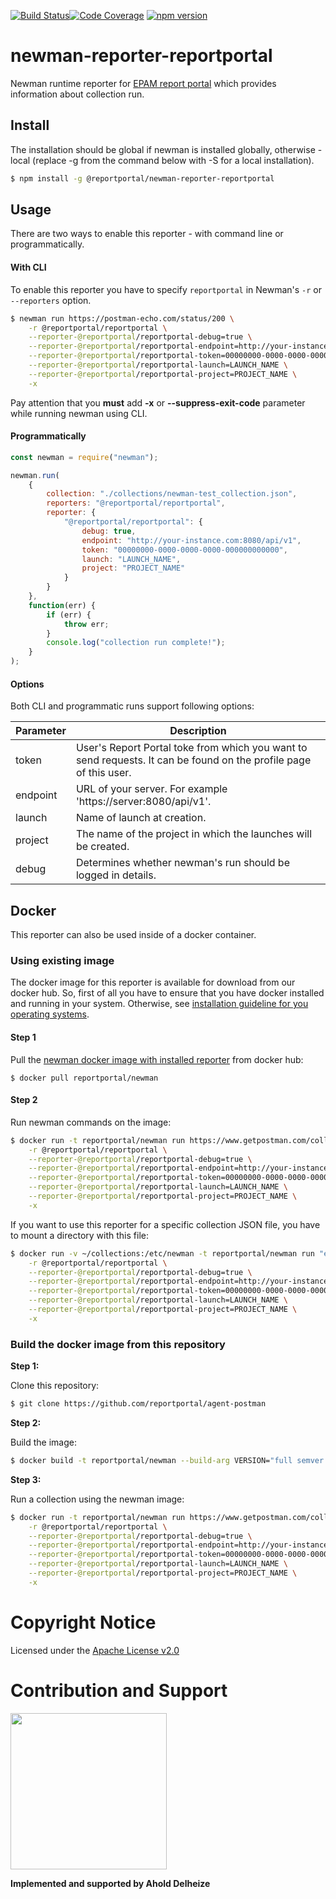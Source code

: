[![Build Status](https://travis-ci.org/reportportal/agent-postman.svg?branch=master)](https://travis-ci.org/reportportal/agent-postman)[![Code Coverage](https://codecov.io/gh/reportportal/agent-postman/branch/master/graph/badge.svg)](https://codecov.io/gh/reportportal/agent-postman)
[![npm version](https://badge.fury.io/js/newman-reporter-reportportal.svg)](https://badge.fury.io/js/newman-reporter-reportportal)

# newman-reporter-reportportal

Newman runtime reporter for [EPAM report portal](https://github.com/reportportal/reportportal) which provides information about collection run.

## Install

The installation should be global if newman is installed globally, otherwise - local (replace -g from the command below with -S for a local installation).

```bash
$ npm install -g @reportportal/newman-reporter-reportportal
```

## Usage

There are two ways to enable this reporter - with command line or programmatically.

#### With CLI

To enable this reporter you have to specify `reportportal` in Newman's `-r` or `--reporters` option.

```bash
$ newman run https://postman-echo.com/status/200 \
    -r @reportportal/reportportal \
    --reporter-@reportportal/reportportal-debug=true \
    --reporter-@reportportal/reportportal-endpoint=http://your-instance.com:8080/api/v1 \
    --reporter-@reportportal/reportportal-token=00000000-0000-0000-0000-000000000000 \
    --reporter-@reportportal/reportportal-launch=LAUNCH_NAME \
    --reporter-@reportportal/reportportal-project=PROJECT_NAME \
    -x
```

Pay attention that you **must** add **-x** or **--suppress-exit-code** parameter while running newman using CLI.

#### Programmatically

```javascript
const newman = require("newman");

newman.run(
    {
        collection: "./collections/newman-test_collection.json",
        reporters: "@reportportal/reportportal",
        reporter: {
            "@reportportal/reportportal": {
                debug: true,
                endpoint: "http://your-instance.com:8080/api/v1",
                token: "00000000-0000-0000-0000-000000000000",
                launch: "LAUNCH_NAME",
                project: "PROJECT_NAME"
            }
        }
    },
    function(err) {
        if (err) {
            throw err;
        }
        console.log("collection run complete!");
    }
);
```

#### Options

Both CLI and programmatic runs support following options:

| Parameter | Description                                                                                                       |
| --------- | ----------------------------------------------------------------------------------------------------------------- |
| token     | User's Report Portal toke from which you want to send requests. It can be found on the profile page of this user. |
| endpoint  | URL of your server. For example 'https://server:8080/api/v1'.                                                     |
| launch    | Name of launch at creation.                                                                                       |
| project   | The name of the project in which the launches will be created.                                                    |
| debug     | Determines whether newman's run should be logged in details.                                                      |

## Docker

This reporter can also be used inside of a docker container.

### Using existing image

The docker image for this reporter is available for download from our docker hub. So, first of all you have to ensure that you have docker installed and running in your system. Otherwise, see <a href="https://docs.docker.com/installation/" target="_blank">installation guideline for
you operating systems</a>.

#### Step 1

Pull the <a href="https://hub.docker.com/r/reportportal/newman" target="_blank">newman docker image with installed reporter</a> from docker hub:

```console
$ docker pull reportportal/newman
```

#### Step 2

Run newman commands on the image:

```bash
$ docker run -t reportportal/newman run https://www.getpostman.com/collections/8a0c9bc08f062d12dcda \
    -r @reportportal/reportportal \
    --reporter-@reportportal/reportportal-debug=true \
    --reporter-@reportportal/reportportal-endpoint=http://your-instance.com:8080/api/v1 \
    --reporter-@reportportal/reportportal-token=00000000-0000-0000-0000-000000000000 \
    --reporter-@reportportal/reportportal-launch=LAUNCH_NAME \
    --reporter-@reportportal/reportportal-project=PROJECT_NAME \
    -x
```

If you want to use this reporter for a specific collection JSON file, you have to mount a directory with this file:

```bash
$ docker run -v ~/collections:/etc/newman -t reportportal/newman run "example_postman-collection.json" \
    -r @reportportal/reportportal \
    --reporter-@reportportal/reportportal-debug=true \
    --reporter-@reportportal/reportportal-endpoint=http://your-instance.com:8080/api/v1 \
    --reporter-@reportportal/reportportal-token=00000000-0000-0000-0000-000000000000 \
    --reporter-@reportportal/reportportal-launch=LAUNCH_NAME \
    --reporter-@reportportal/reportportal-project=PROJECT_NAME \
    -x
```

### Build the docker image from this repository

**Step 1:**

Clone this repository:

```bash
$ git clone https://github.com/reportportal/agent-postman
```

**Step 2:**

Build the image:

```bash
$ docker build -t reportportal/newman --build-arg VERSION="full semver version".
```

**Step 3:**

Run a collection using the newman image:

```bash
$ docker run -t reportportal/newman run https://www.getpostman.com/collections/8a0c9bc08f062d12dcda \
    -r @reportportal/reportportal \
    --reporter-@reportportal/reportportal-debug=true \
    --reporter-@reportportal/reportportal-endpoint=http://your-instance.com:8080/api/v1 \
    --reporter-@reportportal/reportportal-token=00000000-0000-0000-0000-000000000000 \
    --reporter-@reportportal/reportportal-launch=LAUNCH_NAME \
    --reporter-@reportportal/reportportal-project=PROJECT_NAME \
    -x
```

# Copyright Notice

Licensed under the [Apache License v2.0](LICENSE)

# Contribution and Support

<img src="img/ahold-delhaize-logo-green.jpg" width="250">

**Implemented and supported by Ahold Delheize**
